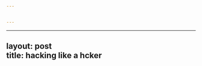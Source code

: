 ```yaml
---


---
```


<hr>
<h2 id="layout--posttitle-hacking-like-a-hcker">layout:  post<br>
title: hacking like a hcker</h2>

